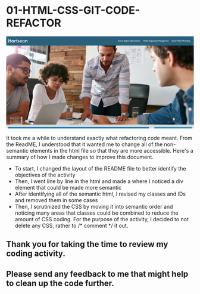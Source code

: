 # 01-HTML-CSS-GIT-CODE-REFACTOR

![Screenshot of final product](assets\images\01-HTML-GSS-Git-Code-Refactor-thumbnail.png?raw=true)

It took me a while to understand exactly what refactoring code meant. From the ReadME, I understood that it wanted me to change all of the non-semantic elements in the html file so that they are more accessible. Here's a summary of how I made changes to improve this document.

* To start, I changed the layout of the README file to better identify the objectives of the activity
* Then, I went line by line in the html and made a <!--comment--> where I noticed a div element that could be made more semantic
* After identifying all of the semantic html, I revised my classes and IDs and removed them in some cases
* Then, I scrutinized the CSS by moving it into semantic order and noticing many areas that classes could be combined to reduce the amount of CSS coding. For the purpose of the activity, I decided to not delete any CSS, rather to /* comment */ it out.

## Thank you for taking the time to review my coding activity. 

## Please send any feedback to me that might help to clean up the code further.